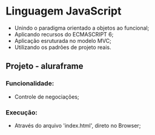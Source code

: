 # Linguagem JavaScript
- Unindo o paradigma orientado a objetos ao funcional;
- Aplicando recursos do ECMASCRIPT 6;
- Aplicação esruturada no modelo MVC;
- Utilizando os padrões de projeto reais.
## Projeto - aluraframe
### Funcionalidade:
- Controle de negociações;
### Execução:
- Através do arquivo 'index.html', direto no Browser;
